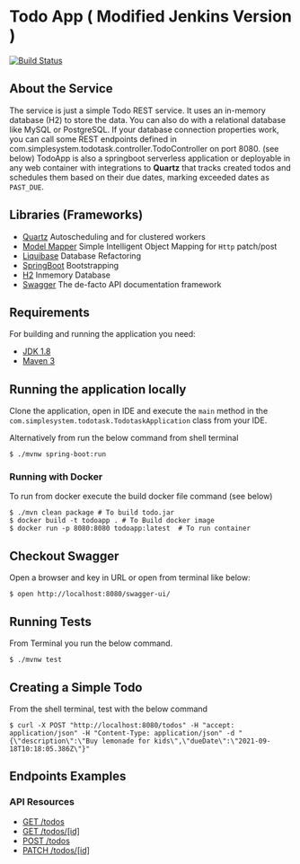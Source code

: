 # Todo App ( Modified Jenkins Version ) 
[![Build Status](https://app.travis-ci.com/johnson3yo/TodoTask.svg?token=CAcYaTFWori8uznwxtxS&branch=main)](https://app.travis-ci.com/johnson3yo/TodoTask)
## About the Service

The service is just a simple Todo REST service. It uses an in-memory database (H2) to store the data. You can also do with a relational database like MySQL or PostgreSQL. If your database connection properties work, you can call some REST endpoints defined in com.simplesystem.todotask.controller.TodoController on port 8080. (see below)
TodoApp is also a springboot serverless application or deployable in any web container with integrations to **Quartz** that tracks created todos and schedules them based on their due dates, marking exceeded dates 
as `PAST_DUE`. 

## Libraries (Frameworks)
- [Quartz](https://www.quartz-scheduler.org) Autoscheduling and for clustered workers 
- [Model Mapper](http://modelmapper.org/) Simple Intelligent Object Mapping for `Http` patch/post   
- [Liquibase](https://www.liquibase.org/) Database Refactoring 
- [SpringBoot](https://spring.io/projects/spring-boot) Bootstrapping 
- [H2](http://www.h2database.com/html/main.html) Inmemory Database
- [Swagger]() The de-facto API documentation framework
## Requirements

For building and running the application you need:

- [JDK 1.8](http://www.oracle.com/technetwork/java/javase/downloads/jdk8-downloads-2133151.html)
- [Maven 3](https://maven.apache.org)


## Running the application locally

Clone the application, open in IDE and execute the `main` method in the `com.simplesystem.todotask.TodotaskApplication` class from your IDE.

Alternatively from run the below command from shell terminal 
```
$ ./mvnw spring-boot:run
```
### Running with Docker
To run from docker execute the build docker file command (see below)
``` 
$ ./mvn clean package # To build todo.jar
$ docker build -t todoapp . # To Build docker image
$ docker run -p 8080:8080 todoapp:latest  # To run container
```

## Checkout Swagger 


Open a browser and key in URL or open from terminal like below:

```
$ open http://localhost:8080/swagger-ui/
```

## Running Tests

From Terminal you run the below command.

```
$ ./mvnw test
```

## Creating a Simple Todo
From the shell terminal, test with the below command

```
$ curl -X POST "http://localhost:8080/todos" -H "accept: application/json" -H "Content-Type: application/json" -d "{\"description\":\"Buy lemonade for kids\",\"dueDate\":\"2021-09-18T10:18:05.386Z\"}"
```

## Endpoints Examples

### API Resources

- [GET /todos](http://localhost:8080/swagger-ui/#/todo-controller/findAllUsingGET)
- [GET /todos/[id]](http://localhost:8080/swagger-ui/#/todo-controller/findOneUsingGET)
- [POST /todos](http://localhost:8080/swagger-ui/#/todo-controller/createUsingPOST)
- [PATCH /todos/[id]](http://localhost:8080/swagger-ui/#/todo-controller/modifyUsingPATCH)
